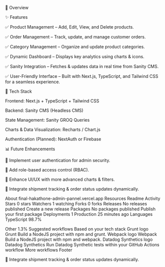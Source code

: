 




📌 Overview



✨ Features

✅ Product Management – Add, Edit, View, and Delete products.

✅ Order Management – Track, update, and manage customer orders.

✅ Category Management – Organize and update product categories.

✅ Dynamic Dashboard – Displays key analytics using charts & icons.

✅ Sanity Integration – Fetches & updates data in real time from Sanity CMS.

✅ User-Friendly Interface – Built with Next.js, TypeScript, and Tailwind CSS for a seamless experience.

🔗 Tech Stack

Frontend: Next.js + TypeScript + Tailwind CSS

Backend: Sanity CMS (Headless CMS)

State Management: Sanity GROQ Queries

Charts & Data Visualization: Recharts / Chart.js

Authentication (Planned): NextAuth or Firebase

📊 Future Enhancements

🔹 Implement user authentication for admin security.

🔹 Add role-based access control (RBAC).

🔹 Enhance UI/UX with more advanced charts & filters.

🔹 Integrate shipment tracking & order status updates dynamically.

About
final-hakathone-admin-pannel.vercel.app
Resources
 Readme
 Activity
Stars
 0 stars
Watchers
 1 watching
Forks
 0 forks
Releases
No releases published
Create a new release
Packages
No packages published
Publish your first package
Deployments
1
 Production 25 minutes ago
Languages
TypeScript
98.7%
 
Other
1.3%
Suggested workflows
Based on your tech stack
Grunt logo
Grunt
Build a NodeJS project with npm and grunt.
Webpack logo
Webpack
Build a NodeJS project with npm and webpack.
Datadog Synthetics logo
Datadog Synthetics
Run Datadog Synthetic tests within your GitHub Actions workflow
More workflows
Footer

🔹 Integrate shipment tracking & order status updates dynamically.


